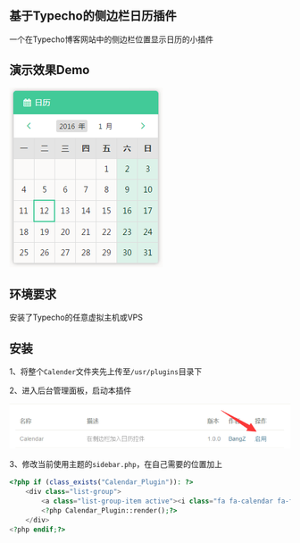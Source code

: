 ## 基于Typecho的侧边栏日历插件
一个在Typecho博客网站中的侧边栏位置显示日历的小插件

## 演示效果Demo
![效果图](resources/demo.png)

## 环境要求
安装了Typecho的任意虚拟主机或VPS

## 安装
1、将整个`Calender`文件夹先上传至`/usr/plugins`目录下

2、进入后台管理面板，启动本插件

![效果图](resources/active_plugin.png)

3、修改当前使用主题的`sidebar.php`，在自己需要的位置加上

```php
<?php if (class_exists("Calendar_Plugin")): ?>
    <div class="list-group">
        <a class="list-group-item active"><i class="fa fa-calendar fa-fw"></i> <?php _e('日历');?></a>
        <?php Calendar_Plugin::render();?>
    </div>
<?php endif;?>
```
